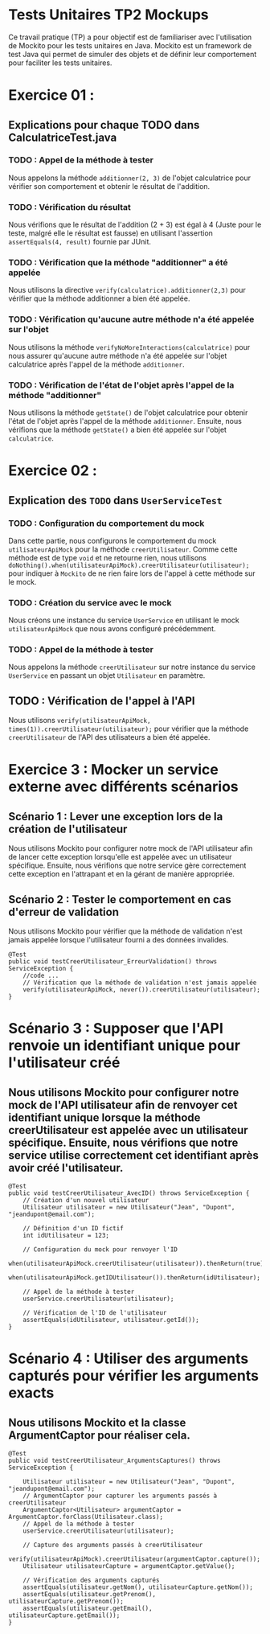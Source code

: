 # Tests Unitaires TP2 Mockups
Ce travail pratique (TP) a pour objectif est de familiariser avec l'utilisation de Mockito pour les tests unitaires en Java. Mockito est un framework de test Java qui permet de simuler des objets et
de définir leur comportement pour faciliter les tests unitaires.
# Exercice 01 : 
## Explications pour chaque TODO dans CalculatriceTest.java
### TODO : Appel de la méthode à tester
Nous appelons la méthode `additionner(2, 3)` de l'objet calculatrice pour vérifier son comportement et obtenir le résultat de l'addition.
### TODO : Vérification du résultat
Nous vérifions que le résultat de l'addition (2 + 3) est égal à 4 (Juste pour le teste, malgré elle le résultat est fausse) en utilisant l'assertion `assertEquals(4, result)` fournie par JUnit.
### TODO : Vérification que la méthode "additionner" a été appelée
Nous utilisons la directive `verify(calculatrice).additionner(2,3)` pour vérifier que la méthode additionner a bien été appelée.
### TODO : Vérification qu'aucune autre méthode n'a été appelée sur l'objet
Nous utilisons la méthode `verifyNoMoreInteractions(calculatrice)` pour nous assurer qu'aucune autre méthode n'a été appelée sur l'objet calculatrice après l'appel de la méthode `additionner`.
### TODO : Vérification de l'état de l'objet après l'appel de la méthode "additionner"
Nous utilisons la méthode `getState()` de l'objet calculatrice pour obtenir l'état de l'objet après l'appel de la méthode `additionner`. Ensuite, nous vérifions que la méthode `getState()` a bien été appelée sur l'objet `calculatrice`.

# Exercice 02 : 
## Explication des `TODO` dans `UserServiceTest`
### TODO : Configuration du comportement du mock
Dans cette partie, nous configurons le comportement du mock `utilisateurApiMock` pour la méthode `creerUtilisateur`. Comme cette méthode est de type `void` et ne retourne rien, nous utilisons `doNothing().when(utilisateurApiMock).creerUtilisateur(utilisateur);` pour indiquer à `Mockito` de ne rien faire lors de l'appel à cette méthode sur le mock.
### TODO : Création du service avec le mock
Nous créons une instance du service `UserService` en utilisant le mock `utilisateurApiMock` que nous avons configuré précédemment.
### TODO : Appel de la méthode à tester
Nous appelons la méthode `creerUtilisateur` sur notre instance du service `UserService` en passant un objet `Utilisateur` en paramètre.
## TODO : Vérification de l'appel à l'API
Nous utilisons `verify(utilisateurApiMock, times(1)).creerUtilisateur(utilisateur);` pour vérifier que la méthode `creerUtilisateur` de l'API des utilisateurs a bien été appelée.


# Exercice 3 : Mocker un service externe avec différents scénarios
## Scénario 1 : Lever une exception lors de la création de l'utilisateur
Nous utilisons Mockito pour configurer notre mock de l'API utilisateur afin de lancer cette exception lorsqu'elle est appelée avec un utilisateur spécifique. Ensuite, nous vérifions que notre service gère correctement cette exception en l'attrapant et en la gérant de manière appropriée.

## Scénario 2 : Tester le comportement en cas d'erreur de validation
Nous utilisons Mockito pour vérifier que la méthode de validation n'est jamais appelée lorsque l'utilisateur fourni a des données invalides.
```
@Test
public void testCreerUtilisateur_ErreurValidation() throws ServiceException {
    //code ...
    // Vérification que la méthode de validation n'est jamais appelée
    verify(utilisateurApiMock, never()).creerUtilisateur(utilisateur);
}

```
# Scénario 3 : Supposer que l'API renvoie un identifiant unique pour l'utilisateur créé
## Nous utilisons Mockito pour configurer notre mock de l'API utilisateur afin de renvoyer cet identifiant unique lorsque la méthode creerUtilisateur est appelée avec un utilisateur spécifique. Ensuite, nous vérifions que notre service utilise correctement cet identifiant après avoir créé l'utilisateur.
```
@Test
public void testCreerUtilisateur_AvecID() throws ServiceException {
    // Création d'un nouvel utilisateur
    Utilisateur utilisateur = new Utilisateur("Jean", "Dupont", "jeandupont@email.com");

    // Définition d'un ID fictif
    int idUtilisateur = 123;

    // Configuration du mock pour renvoyer l'ID
    when(utilisateurApiMock.creerUtilisateur(utilisateur)).thenReturn(true);
    when(utilisateurApiMock.getIDUtilisateur()).thenReturn(idUtilisateur);

    // Appel de la méthode à tester
    userService.creerUtilisateur(utilisateur);

    // Vérification de l'ID de l'utilisateur
    assertEquals(idUtilisateur, utilisateur.getId());
}

```
# Scénario 4 : Utiliser des arguments capturés pour vérifier les arguments exacts
## Nous utilisons Mockito et la classe ArgumentCaptor pour réaliser cela.
```
@Test
public void testCreerUtilisateur_ArgumentsCaptures() throws ServiceException {
    
    Utilisateur utilisateur = new Utilisateur("Jean", "Dupont", "jeandupont@email.com");
    // ArgumentCaptor pour capturer les arguments passés à creerUtilisateur
    ArgumentCaptor<Utilisateur> argumentCaptor = ArgumentCaptor.forClass(Utilisateur.class);
    // Appel de la méthode à tester
    userService.creerUtilisateur(utilisateur);

    // Capture des arguments passés à creerUtilisateur
    verify(utilisateurApiMock).creerUtilisateur(argumentCaptor.capture());
    Utilisateur utilisateurCapture = argumentCaptor.getValue();

    // Vérification des arguments capturés
    assertEquals(utilisateur.getNom(), utilisateurCapture.getNom());
    assertEquals(utilisateur.getPrenom(), utilisateurCapture.getPrenom());
    assertEquals(utilisateur.getEmail(), utilisateurCapture.getEmail());
}

```
